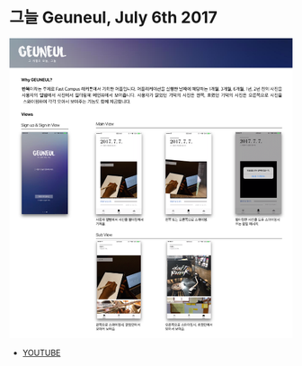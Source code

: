 # 그늘 Geuneul, July 6th 2017


![Geuneul](readme_Image.png)


- [YOUTUBE](https://www.youtube.com/watch?v=RHHhIxItCL4&feature=youtu.be)